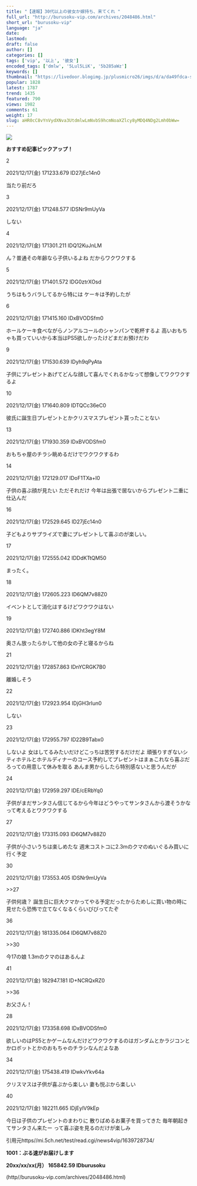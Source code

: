 ```yaml
---
title: "【速報】30代以上の彼女か嫁持ち、来てくれ "
full_url: "http://burusoku-vip.com/archives/2048486.html"
short_url: "burusoku-vip"
language: "ja"
date: 
lastmod: 
draft: false
author: []
categories: []
tags: ['vip', '以上', '彼女']
encoded_tags: ['dmlw', '5Lul5LiK', '5b285aWz']
keywords: []
thumbnail: "https://livedoor.blogimg.jp/plusmicro26/imgs/d/a/da49fdca-s.jpg"
popular: 1828
latest: 1787
trend: 1435
featured: 790
views: 1982
comments: 61
weight: 17
slug: aHR0cC8vYnVydXNva3UtdmlwLmNvbS9hcmNoaXZlcy8yMDQ4NDg2Lmh0bWw=
---
```


![](https://livedoor.blogimg.jp/plusmicro26/imgs/d/a/da49fdca-s.jpg)

<div><p><b>おすすめ記事ピックアップ！</b></p> <p class='g-ad1'> </p> <p class='g-ad2'> </p> <p></p> <p>2 <p> 2021/12/17(金) 171233.679 ID27jEc14n0</p></p><p> 当たり前だろ </p> <p>3 <p> 2021/12/17(金) 171248.577 IDSNr9mUyVa</p></p><p> しない </p> <p>4 <p> 2021/12/17(金) 171301.211 IDQ12KuJnLM</p></p><p> ん？普通その年齢なら子供いるよね だからワクワクする </p> <p>5 <p> 2021/12/17(金) 171401.572 IDG0ztrXOsd</p></p><p> うちはもうバラしてるから特には ケーキは予約したが </p> <p>6 <p> 2021/12/17(金) 171415.160 IDxBVODSfm0</p></p><p> ホールケーキ食べながらノンアルコールのシャンパンで乾杯するよ 高いおもちゃも買っていいから本当はPS5欲しかったけどまだお預けだわ </p> <p>9 <p> 2021/12/17(金) 171530.639 IDyh9qPyAta</p></p><p> 子供にプレゼントあげてどんな顔して喜んでくれるかなって想像してワクワクするよ </p> <p>10 <p> 2021/12/17(金) 171640.809 IDTQCc36eC0</p></p><p> 彼氏に誕生日プレゼントとかクリスマスプレゼント貰ったことない </p> <p>13 <p> 2021/12/17(金) 171930.359 IDxBVODSfm0</p></p><p> おもちゃ屋のチラシ眺めるだけでワクワクするわ </p> <p>14 <p> 2021/12/17(金) 172129.017 IDoF1TXa+I0</p></p><p> 子供の喜ぶ顔が見たい ただそれだけ 今年は出張で居ないからプレゼント二重に仕込んだ </p> <p>16 <p> 2021/12/17(金) 172529.645 ID27jEc14n0</p></p><p> 子どもよりサプライズで妻にプレゼントして喜ぶのが楽しい。 </p> <p>17 <p> 2021/12/17(金) 172555.042 IDDdKTtQM50</p></p><p> まったく。 </p> <p>18 <p> 2021/12/17(金) 172605.223 ID6QM7v88Z0</p></p><p> イベントとして消化はするけどワクワクはない </p> <p>19 <p> 2021/12/17(金) 172740.886 IDKht3egY8M</p></p><p> 奥さん放ったらかして他の女の子と寝るからね </p> <p>21 <p> 2021/12/17(金) 172857.863 IDnYCRGK7B0</p></p><p> 離婚しそう </p> <p>22 <p> 2021/12/17(金) 172923.954 IDjGH3rIun0</p></p><p> しない </p> <p>23 <p> 2021/12/17(金) 172955.797 ID22B9Tabx0</p></p><p> しないよ 女はしてるみたいだけどこっちは苦労するだけだよ 頑張りすぎないシティホテルとホテルディナーのコース予約してプレゼントはまぁこれなら喜ぶだろっての用意して休みを取る あんま男からしたら特別感ないと思うんだが </p> <p>24 <p> 2021/12/17(金) 172959.297 IDE/cERbYq0</p></p><p> 子供がまだサンタさん信じてるから今年はどうやってサンタさんから渡そうかなって考えるとワクワクする </p> <p>27 <p> 2021/12/17(金) 173315.093 ID6QM7v88Z0</p></p><p> 子供が小さいうちは楽しめたな 週末コストコに2.3mのクマのぬいぐるみ買いに行く予定 </p> <p>30 <p> 2021/12/17(金) 173553.405 IDSNr9mUyVa</p></p><p> <p class='anchor'>>>27</p> 子供何歳？ 誕生日に巨大クマかってやる予定だったからためしに買い物の時に見せたら恐怖で立てなくなるくらいびびってたぞ </p> <p>36 <p> 2021/12/17(金) 181335.064 ID6QM7v88Z0</p></p><p> <p class='anchor'>>>30</p> 今17の娘 1.3mのクマのはあるんよ </p> <p>41 <p> 2021/12/17(金) 182947.181 ID+NCRQxRZ0</p></p><p> <p class='anchor'>>>36</p> お父さん！ </p> <p>28 <p> 2021/12/17(金) 173358.698 IDxBVODSfm0</p></p><p> 欲しいのはPS5とかゲームなんだけどワクワクするのはガンダムとかラジコンとかロボットとかのおもちゃのチラシなんだよなあ </p> <p>34 <p> 2021/12/17(金) 175438.419 IDwkvYkv64a</p></p><p> クリスマスは子供が喜ぶから楽しい 妻も悦ぶから楽しい </p> <p>40 <p> 2021/12/17(金) 182211.665 IDjEylV9kEp</p></p><p> 今日は子供のプレゼントのまわりに 散りばめるお菓子を買ってきた 毎年朝起きてサンタさん来たー って喜ぶ姿を見るのだけが楽しみ </p> <p>引用元https//mi.5ch.net/test/read.cgi/news4vip/1639728734/</p> <p id='csw_block'></p> <p id='divSP1'> </p> <p><b>1001：ぶる速がお届けします <p> 20xx/xx/xx(月） 165842.59 IDburusoku</p></b></p> <p class='g-ad1'> </p> <p class='g-ad2'> </p> <p id='divSP'> </p> </div>

(http//burusoku-vip.com/archives/2048486.html)
